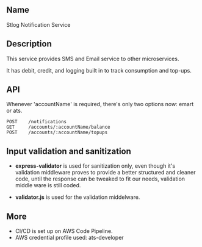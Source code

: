 ## Name

Stlog Notification Service

## Description

This service provides SMS and Email service to other microservices.

It has debit, credit, and logging built in to track consumption and top-ups.

## API

Whenever 'accountName' is required, there's only two options now: emart or ats.

    POST    /notifications
    GET     /accounts/:accountName/balance
    POST    /accounts/:accountName/topups

## Input validation and sanitization

- **express-validator** is used for sanitization only, even though it's validation middleware proves to provide a better structured and cleaner code, until the response can be tweaked to fit our needs, validation middle ware is still coded.

- **validator.js** is used for the validation middelware.

## More

- CI/CD is set up on AWS Code Pipeline.
- AWS credential profile used: ats-developer
